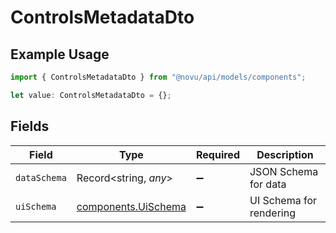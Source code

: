 # ControlsMetadataDto

## Example Usage

```typescript
import { ControlsMetadataDto } from "@novu/api/models/components";

let value: ControlsMetadataDto = {};
```

## Fields

| Field                                                      | Type                                                       | Required                                                   | Description                                                |
| ---------------------------------------------------------- | ---------------------------------------------------------- | ---------------------------------------------------------- | ---------------------------------------------------------- |
| `dataSchema`                                               | Record<string, *any*>                                      | :heavy_minus_sign:                                         | JSON Schema for data                                       |
| `uiSchema`                                                 | [components.UiSchema](../../models/components/uischema.md) | :heavy_minus_sign:                                         | UI Schema for rendering                                    |